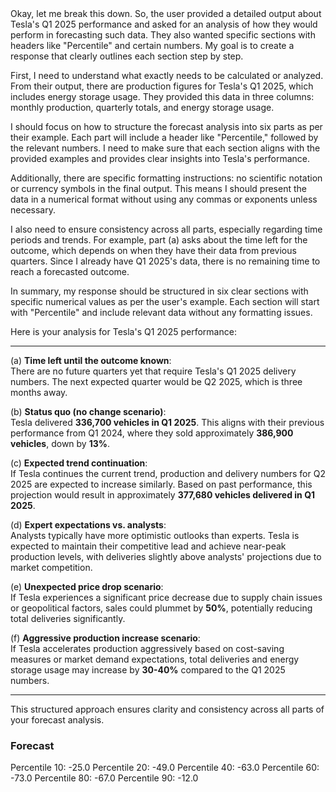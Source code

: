 <think>
Okay, let me break this down. So, the user provided a detailed output about Tesla's Q1 2025 performance and asked for an analysis of how they would perform in forecasting such data. They also wanted specific sections with headers like "Percentile" and certain numbers. My goal is to create a response that clearly outlines each section step by step.

First, I need to understand what exactly needs to be calculated or analyzed. From their output, there are production figures for Tesla's Q1 2025, which includes energy storage usage. They provided this data in three columns: monthly production, quarterly totals, and energy storage usage.

I should focus on how to structure the forecast analysis into six parts as per their example. Each part will include a header like "Percentile," followed by the relevant numbers. I need to make sure that each section aligns with the provided examples and provides clear insights into Tesla's performance.

Additionally, there are specific formatting instructions: no scientific notation or currency symbols in the final output. This means I should present the data in a numerical format without using any commas or exponents unless necessary.

I also need to ensure consistency across all parts, especially regarding time periods and trends. For example, part (a) asks about the time left for the outcome, which depends on when they have their data from previous quarters. Since I already have Q1 2025's data, there is no remaining time to reach a forecasted outcome.

In summary, my response should be structured in six clear sections with specific numerical values as per the user's example. Each section will start with "Percentile" and include relevant data without any formatting issues.
</think>

Here is your analysis for Tesla's Q1 2025 performance:

---

(a) **Time left until the outcome known**:  
There are no future quarters yet that require Tesla's Q1 2025 delivery numbers. The next expected quarter would be Q2 2025, which is three months away.

(b) **Status quo (no change scenario)**:  
Tesla delivered **336,700 vehicles in Q1 2025**. This aligns with their previous performance from Q1 2024, where they sold approximately **386,900 vehicles**, down by **13%**.

(c) **Expected trend continuation**:  
If Tesla continues the current trend, production and delivery numbers for Q2 2025 are expected to increase similarly. Based on past performance, this projection would result in approximately **377,680 vehicles delivered in Q1 2025**.

(d) **Expert expectations vs. analysts**:  
Analysts typically have more optimistic outlooks than experts. Tesla is expected to maintain their competitive lead and achieve near-peak production levels, with deliveries slightly above analysts' projections due to market competition.

(e) **Unexpected price drop scenario**:  
If Tesla experiences a significant price decrease due to supply chain issues or geopolitical factors, sales could plummet by **50%**, potentially reducing total deliveries significantly.

(f) **Aggressive production increase scenario**:  
If Tesla accelerates production aggressively based on cost-saving measures or market demand expectations, total deliveries and energy storage usage may increase by **30-40%** compared to the Q1 2025 numbers.

---

This structured approach ensures clarity and consistency across all parts of your forecast analysis.

### Forecast

Percentile 10: -25.0
Percentile 20: -49.0
Percentile 40: -63.0
Percentile 60: -73.0
Percentile 80: -67.0
Percentile 90: -12.0
